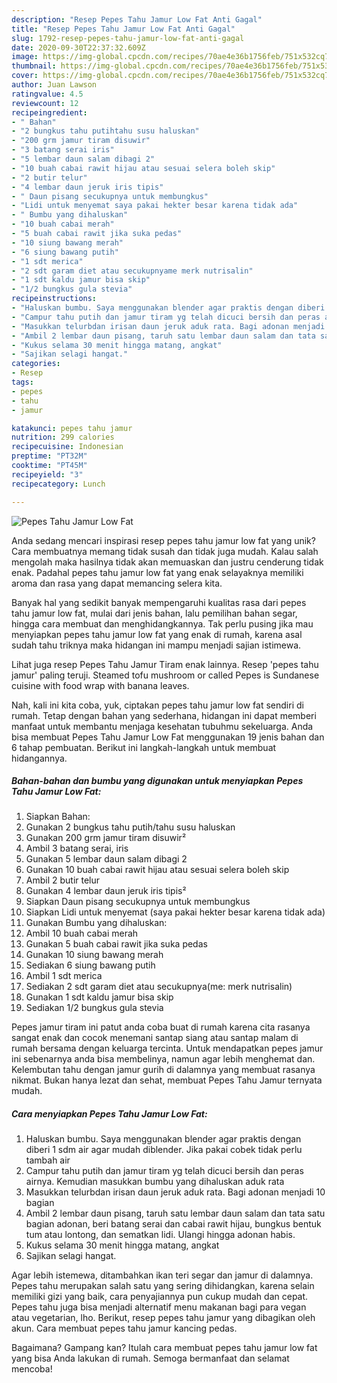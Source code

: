 ```yaml
---
description: "Resep Pepes Tahu Jamur Low Fat Anti Gagal"
title: "Resep Pepes Tahu Jamur Low Fat Anti Gagal"
slug: 1792-resep-pepes-tahu-jamur-low-fat-anti-gagal
date: 2020-09-30T22:37:32.609Z
image: https://img-global.cpcdn.com/recipes/70ae4e36b1756feb/751x532cq70/pepes-tahu-jamur-low-fat-foto-resep-utama.jpg
thumbnail: https://img-global.cpcdn.com/recipes/70ae4e36b1756feb/751x532cq70/pepes-tahu-jamur-low-fat-foto-resep-utama.jpg
cover: https://img-global.cpcdn.com/recipes/70ae4e36b1756feb/751x532cq70/pepes-tahu-jamur-low-fat-foto-resep-utama.jpg
author: Juan Lawson
ratingvalue: 4.5
reviewcount: 12
recipeingredient:
- " Bahan"
- "2 bungkus tahu putihtahu susu haluskan"
- "200 grm jamur tiram disuwir"
- "3 batang serai iris"
- "5 lembar daun salam dibagi 2"
- "10 buah cabai rawit hijau atau sesuai selera boleh skip"
- "2 butir telur"
- "4 lembar daun jeruk iris tipis"
- " Daun pisang secukupnya untuk membungkus"
- "Lidi untuk menyemat saya pakai hekter besar karena tidak ada"
- " Bumbu yang dihaluskan"
- "10 buah cabai merah"
- "5 buah cabai rawit jika suka pedas"
- "10 siung bawang merah"
- "6 siung bawang putih"
- "1 sdt merica"
- "2 sdt garam diet atau secukupnyame merk nutrisalin"
- "1 sdt kaldu jamur bisa skip"
- "1/2 bungkus gula stevia"
recipeinstructions:
- "Haluskan bumbu. Saya menggunakan blender agar praktis dengan diberi 1 sdm air agar mudah diblender. Jika pakai cobek tidak perlu tambah air"
- "Campur tahu putih dan jamur tiram yg telah dicuci bersih dan peras airnya. Kemudian masukkan bumbu yang dihaluskan aduk rata"
- "Masukkan telurbdan irisan daun jeruk aduk rata. Bagi adonan menjadi 10 bagian"
- "Ambil 2 lembar daun pisang, taruh satu lembar daun salam dan tata satu bagian adonan, beri batang serai dan cabai rawit hijau, bungkus bentuk tum atau lontong, dan sematkan lidi. Ulangi hingga adonan habis."
- "Kukus selama 30 menit hingga matang, angkat"
- "Sajikan selagi hangat."
categories:
- Resep
tags:
- pepes
- tahu
- jamur

katakunci: pepes tahu jamur 
nutrition: 299 calories
recipecuisine: Indonesian
preptime: "PT32M"
cooktime: "PT45M"
recipeyield: "3"
recipecategory: Lunch

---
```



![Pepes Tahu Jamur Low Fat](https://img-global.cpcdn.com/recipes/70ae4e36b1756feb/751x532cq70/pepes-tahu-jamur-low-fat-foto-resep-utama.jpg)

Anda sedang mencari inspirasi resep pepes tahu jamur low fat yang unik? Cara membuatnya memang tidak susah dan tidak juga mudah. Kalau salah mengolah maka hasilnya tidak akan memuaskan dan justru cenderung tidak enak. Padahal pepes tahu jamur low fat yang enak selayaknya memiliki aroma dan rasa yang dapat memancing selera kita.

Banyak hal yang sedikit banyak mempengaruhi kualitas rasa dari pepes tahu jamur low fat, mulai dari jenis bahan, lalu pemilihan bahan segar, hingga cara membuat dan menghidangkannya. Tak perlu pusing jika mau menyiapkan pepes tahu jamur low fat yang enak di rumah, karena asal sudah tahu triknya maka hidangan ini mampu menjadi sajian istimewa.

Lihat juga resep Pepes Tahu Jamur Tiram enak lainnya. Resep &#39;pepes tahu jamur&#39; paling teruji. Steamed tofu mushroom or called Pepes is Sundanese cuisine with food wrap with banana leaves.


Nah, kali ini kita coba, yuk, ciptakan pepes tahu jamur low fat sendiri di rumah. Tetap dengan bahan yang sederhana, hidangan ini dapat memberi manfaat untuk membantu menjaga kesehatan tubuhmu sekeluarga. Anda bisa membuat Pepes Tahu Jamur Low Fat menggunakan 19 jenis bahan dan 6 tahap pembuatan. Berikut ini langkah-langkah untuk membuat hidangannya.

<!--inarticleads1-->

##### Bahan-bahan dan bumbu yang digunakan untuk menyiapkan Pepes Tahu Jamur Low Fat:

1. Siapkan  Bahan:
1. Gunakan 2 bungkus tahu putih/tahu susu haluskan
1. Gunakan 200 grm jamur tiram disuwir²
1. Ambil 3 batang serai, iris
1. Gunakan 5 lembar daun salam dibagi 2
1. Gunakan 10 buah cabai rawit hijau atau sesuai selera boleh skip
1. Ambil 2 butir telur
1. Gunakan 4 lembar daun jeruk iris tipis²
1. Siapkan  Daun pisang secukupnya untuk membungkus
1. Siapkan Lidi untuk menyemat (saya pakai hekter besar karena tidak ada)
1. Gunakan  Bumbu yang dihaluskan:
1. Ambil 10 buah cabai merah
1. Gunakan 5 buah cabai rawit jika suka pedas
1. Gunakan 10 siung bawang merah
1. Sediakan 6 siung bawang putih
1. Ambil 1 sdt merica
1. Sediakan 2 sdt garam diet atau secukupnya(me: merk nutrisalin)
1. Gunakan 1 sdt kaldu jamur bisa skip
1. Sediakan 1/2 bungkus gula stevia


Pepes jamur tiram ini patut anda coba buat di rumah karena cita rasanya sangat enak dan cocok menemani santap siang atau santap malam di rumah bersama dengan keluarga tercinta. Untuk mendapatkan pepes jamur ini sebenarnya anda bisa membelinya, namun agar lebih menghemat dan. Kelembutan tahu dengan jamur gurih di dalamnya yang membuat rasanya nikmat. Bukan hanya lezat dan sehat, membuat Pepes Tahu Jamur ternyata mudah. 

<!--inarticleads2-->

##### Cara menyiapkan Pepes Tahu Jamur Low Fat:

1. Haluskan bumbu. Saya menggunakan blender agar praktis dengan diberi 1 sdm air agar mudah diblender. Jika pakai cobek tidak perlu tambah air
1. Campur tahu putih dan jamur tiram yg telah dicuci bersih dan peras airnya. Kemudian masukkan bumbu yang dihaluskan aduk rata
1. Masukkan telurbdan irisan daun jeruk aduk rata. Bagi adonan menjadi 10 bagian
1. Ambil 2 lembar daun pisang, taruh satu lembar daun salam dan tata satu bagian adonan, beri batang serai dan cabai rawit hijau, bungkus bentuk tum atau lontong, dan sematkan lidi. Ulangi hingga adonan habis.
1. Kukus selama 30 menit hingga matang, angkat
1. Sajikan selagi hangat.


Agar lebih istemewa, ditambahkan ikan teri segar dan jamur di dalamnya. Pepes tahu merupakan salah satu yang sering dihidangkan, karena selain memiliki gizi yang baik, cara penyajiannya pun cukup mudah dan cepat. Pepes tahu juga bisa menjadi alternatif menu makanan bagi para vegan atau vegetarian, lho. Berikut, resep pepes tahu jamur yang dibagikan oleh akun. Cara membuat pepes tahu jamur kancing pedas. 

Bagaimana? Gampang kan? Itulah cara membuat pepes tahu jamur low fat yang bisa Anda lakukan di rumah. Semoga bermanfaat dan selamat mencoba!
